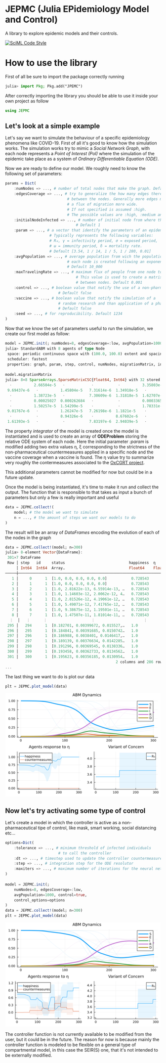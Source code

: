 # JEPMC (Julia EPidemiology Model and Control)

A library to explore epidemic models and their controls.

[![SciML Code Style](https://img.shields.io/static/v1?label=code%20style&message=SciML&color=9558b2&labelColor=389826)](https://github.com/SciML/SciMLStyle)

# How to use the library
First of all be sure to import the package correctly running 
```julia
julia> import Pkg; Pkg.add("JPEMC")
```

After correctly importing the library you should be able to use it inside your own project as follow
```julia
using JEPMC
```

## Let's look at a simple example
Let's say we want to simulate the behaviour of a specific epidemiology phenomena like COVID-19. First of all it's good to know how the simulation works. The simulation works try to mimic a *Social Network Graph*, with each node represents a *Point of Interest (PoI)* where the simulation of the epidemic take place as a system of *Ordinary Differentiable Equation (ODE)*. 

Now we are ready to define our model. We roughly need to know the following set of parameters:

```julia
params = Dict(
	:numNodes => ..., # number of total nodes that make the graph. Default 50
	:edgesCoverage => ..., # try to generalize the how many edges there are
 							# between the nodes. Generally more edges mean 
							# a flux of migration more wide. 
							# If not specified is assumed :high.
							# The possible values are :high, :medium and :low
	:initialNodeInfected => ..., # number of initial node from where the epidemic start. 
								# Default 1
	:param => ..., # a vector that identify the parameters of an epidemic.
					# Typically represents the following variables:
					# R₀, γ = infectivity period, σ = exposed period,
					# ω = immunity period, δ = mortality rate.
					# Default [3.54, 1 / 14, 1 / 5, 1 / 280, 0.01]
	:avgPopulation => ..., # average population from wich the population of
							# each node is created following an exponential distribution.
							# Default 10_000
	:maxTravelingRate => ..., # maximum flux of people from one node to another.
								# This value is used to create a matrix of migration
								# between nodes. Default 0.001
	:control => ..., # boolean value that notify the use of a non-pharmaceutical control.
						# Default false
	:vaccine => ..., # boolean value that notify the simulation of a 
						# random research and than application of a pharmaceutical control.
						# Default false
	:seed => ..., # for reproducibility. Default 1234
)
```

Now that we know the set of parameters useful to run the simulation, we create our first model as follow:
```julia
model = JEPMC.init(; numNodes=8, edgesCoverage=:low, avgPopulation=1000)
julia> StandardABM with 8 agents of type Node
 space: periodic continuous space with (100.0, 100.0) extent and spacing=4.0
 scheduler: fastest
 properties: graph, param, step, control, numNodes, migrationMatrix, integrator, vaccine

model.migrationMatrix
julia> 8×8 SparseArrays.SparseMatrixCSC{Float64, Int64} with 32 stored entries:
  ⋅          2.66504e-5   ⋅            ⋅           ⋅          3.35803e-5    ⋅           1.27017e-5
 9.69437e-6   ⋅          1.45804e-5   7.31614e-6  1.34918e-5   ⋅            ⋅            ⋅
  ⋅          1.38723e-5   ⋅           7.30609e-6  1.31818e-5  1.62707e-5   3.46623e-5    ⋅
  ⋅          0.00025027  0.000262684   ⋅           ⋅          0.000336501   ⋅           7.66992e-5
  ⋅          1.50257e-5  1.54299e-5    ⋅           ⋅          1.78331e-5   3.93614e-5   9.37485e-6
 9.01767e-6   ⋅          1.26247e-5   7.26198e-6  1.1821e-5    ⋅            ⋅            ⋅
  ⋅           ⋅          8.94326e-6    ⋅          8.67602e-6   ⋅            ⋅           7.60861e-6
 1.61393e-5   ⋅           ⋅           7.83197e-6  2.94039e-5   ⋅           0.000108267   ⋅
```

The property *integrator* of the model is created once the model is instantiated and is used to create an array of **ODEProblem** storing the relative ODE system of each node. Here the initial parameter *:param* is modified adding two extra values η, ξ corresponding to the strictness of the non-pharmaceutical countermeasures applied in a specific node and the vaccine coverage when a vaccine is found. The η value try to summarize very roughly the contermeasures associated to the [OxCGRT project](https://github.com/OxCGRT/covid-policy-tracker).

This additional parameters cannot be modified for now but could be in a future update.

Once the model is being instantiated, it's time to make it run and collect the output. The function that is responsible to that takes as input a bunch of parameters but only a few is really important and useful
```julia
data = JEPMC.collect!(
	model; # the model we want to simulate
	n = ..., # the amount of steps we want our models to do
)
```
The result will be an array of *DataFrames* encoding the evolution of each of the nodes in the graph
```julia
data = JEPMC.collect!(model; n=300)
julia> 8-element Vector{DataFrame}:
 301×7 DataFrame
 Row │ step   id     status                             happiness  η        υ  ⋯
     │ Int64  Int64  Array…                             Float64    Float64  Fl ⋯
─────┼──────────────────────────────────────────────────────────────────────────
   1 │     0      1  [1.0, 0.0, 0.0, 0.0, 0.0]           0.728543      0.0     ⋯
   2 │     1      1  [1.0, 0.0, 0.0, 0.0, 0.0]           0.728543      0.0
   3 │     2      1  [1.0, 2.81622e-13, 6.55914e-13, …   0.728543      0.0
   4 │     3      1  [1.0, 1.14603e-12, 2.0062e-12, 4…   0.728543      0.0
   5 │     4      1  [1.0, 2.81526e-12, 4.19061e-12, …   0.728543      0.0     ⋯
   6 │     5      1  [1.0, 5.49071e-12, 7.41765e-12, …   0.728543      0.0
   7 │     6      1  [1.0, 9.38675e-12, 1.19501e-11, …   0.728543      0.0
   8 │     7      1  [1.0, 1.47507e-11, 1.81014e-11, …   0.728543      0.0
  ⋮  │   ⋮      ⋮                    ⋮                      ⋮         ⋮        ⋱
 295 │   294      1  [0.182701, 0.00399672, 0.015527,…   1.0           0.0     ⋯
 296 │   295      1  [0.184841, 0.00391685, 0.0150742…   1.0           0.0
 297 │   296      1  [0.186988, 0.0038401, 0.0146417,…   1.0           0.0
 298 │   297      1  [0.189139, 0.00376634, 0.0142285…   1.0           0.0
 299 │   298      1  [0.191296, 0.00369545, 0.0138336…   1.0           0.0     ⋯
 300 │   299      1  [0.193458, 0.00362733, 0.0134562…   1.0           0.0
 301 │   300      1  [0.195623, 0.00356185, 0.0130954…   1.0           0.0
                                                  2 columns and 286 rows omitted
...
```
The last thing we want to do is plot our data
```julia
plt = JEPMC.plot_model(data)
```
![Plot Without Intervention](https://github.com/DrStiev/JEPMC/blob/main/readmeimg/plot.svg?raw=true)

## Now let's try activating some type of control
Let's create a model in which the controller is active as a non-pharmaceutical tipe of control, like mask, smart working, social distancing etc...
```julia
options=Dict(
	:tolerance => ..., # minimum threshold of infected individuals 
						# to call the controller
	:dt => ..., # timestep used to update the controller countermeasures
	:step => ..., # integration step for the ODE resolutor
	:maxiters => ..., # maximum number of iterations for the neural network controller
)

model = JEPMC.init(; 
	numNodes=8, edgesCoverage=:low, 
	avgPopulation=1000, control=true, 
	control_options=options
)
data = JEPMC.collect!(model; n=300)
plt = JEPMC.plot_model(data)
```

![Non-Pharmaceutical Countermeasures Plot](https://github.com/DrStiev/JEPMC/blob/main/readmeimg/controlPlot.svg?raw=true)

The controller function is not currently available to be modified from the user, but it could be in the future. The reason for now is because mainly the controller function is modeled to be flexible on a general type of compartmental model, in this case the SEIR(S) one, that it's not intended to be externally modified. 

